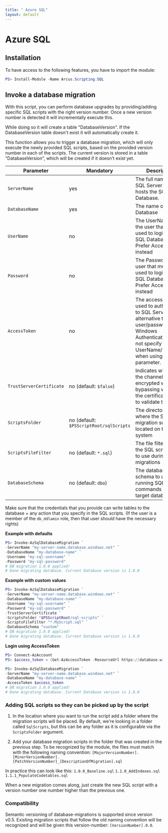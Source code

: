 ```yaml
---
title: " Azure SQL"
layout: default
---
```


# Azure SQL

## Installation

To have access to the following features, you have to import the module:

```powershell
PS> Install-Module -Name Arcus.Scripting.SQL
```

## Invoke a database migration

With this script, you can perform database upgrades by providing/adding specific SQL scripts with the right version number.
Once a new version number is detected it will incrementally execute this.

While doing so it will create a table "DatabaseVersion".
If the DatabaseVersion table doesn't exist it will automatically create it.

This function allows you to trigger a database migration, which will only execute the newly provided SQL scripts, based on the provided version number in each of the scripts. 
The current version is stored in a table "DatabaseVersion", which will be created if it doesn't exist yet.

| Parameter               | Mandatory                               | Description                                                                         |
| ------------------------| --------------------------------------- | ----------------------------------------------------------------------------------- |
| `ServerName`            | yes                                     | The full name of the SQL Server that hosts the SQL Database.                        |
| `DatabaseName`          | yes                                     | The name of the SQL Database                                                        |
| `UserName`              | no                                      | The UserName of the user that must be used to login to the SQL Database. Prefer AccessToken instead |
| `Password`              | no                                      | The Password of the user that must be used to login to the SQL Database. Prefer AccessToken instead |
| `AccessToken`           | no                                      | The access token used to authenticate to SQL Server, as an alternative to user/password or Windows Authentication. Do not specify UserName/Password when using this parameter. |
| `TrustServerCertificate`| no (default: `$false`)                  | Indicates whether the channel will be encrypted while bypassing walking the certificate chain to validate trust. |
| `ScriptsFolder`         | no (default: `$PSScriptRoot/sqlScripts` | The directory folder where the SQL migration scripts are located on the file system |
| `ScriptsFileFilter`     | no (default: `*.sql`)                   | The file filter to limit the SQL script files to use during the migrations          |
| `DatabaseSchema`        | no (default: `dbo`)                     | The database schema to use when running SQL commands on the target database         |

Make sure that the credentials that you provide can write tables to the database + any action that you specify in the SQL scripts. (If the user is a member of the `db_ddlamin` role, then that user should have the necessary rights)

**Example with defaults**

```powershell
PS> Invoke-AzSqlDatabaseMigration `
-ServerName "my-server-name.database.windows.net" `
-DatabaseName "my-database-name" `
-Username "my-sql-username" `
-Password "my-sql-password"
# DB migration 1.0.0 applied!
# Done migrating database. Current Database version is 1.0.0
```

**Example with custom values**

```powershell
PS> Invoke-AzSqlDatabaseMigration `
-ServerName "my-server-name.database.windows.net" `
-DatabaseName "my-database-name" `
-Username "my-sql-username" `
-Password "my-sql-password" `
-TrustServerCertificate `
-ScriptsFolder "$PSScriptRoot/sql-scripts" `
-ScriptsFileFilter "*.MyScript.sql" `
-DatabaseSchema "custom"
# DB migration 1.0.0 applied!
# Done migrating database. Current Database version is 1.0.0
```

**Login using AccessToken**

```powershell
PS> Connect-AzAccount
PS> $access_token = (Get-AzAccessToken -ResourceUrl https://database.windows.net).Token

PS> Invoke-AzSqlDatabaseMigration `
-ServerName "my-server-name.database.windows.net" `
-DatabaseName "my-database-name" `
-AccessToken $access_token
# DB migration 1.0.0 applied!
# Done migrating database. Current Database version is 1.0.0
```

### Adding SQL scripts so they can be picked up by the script

1. In the location where you want to run the script add a folder where the migration scripts will be placed.  By default, we're looking in a folder called `SqlScripts`, but this can be any folder as it is configurable via the `ScriptsFolder` argument.

2. Add your database migration scripts in the folder that was created in the previous step.  To be recognized by the module, the files must match with the following naming convention:
`[MajorVersionNumber].[MinorVersionNumber].[PatchVersionNumber]_[DescriptionOfMigration].sql`

In practice this can look like this:
`1.0.0_Baseline.sql`
`1.1.0_AddIndexes.sql`
`1.1.1_PopulateCodetables.sql`

When a new migration comes along, just create the new SQL script with a version number one number higher than the previous one.

### Compatibility

Semantic versioning of database-migrations is supported since version v0.5.  Existing migration scripts that follow the old naming convention will be recognized and will be given this version-number: `[VersionNumber].0.0`.
